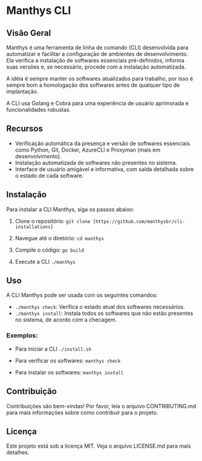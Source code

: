 # Manthys CLI

## Visão Geral

Manthys é uma ferramenta de linha de comando (CLI) desenvolvida para automatizar e facilitar a configuração de ambientes de desenvolvimento. Ela verifica a instalação de softwares essenciais pré-definidos, informa suas versões e, se necessário, procede com a instalação automatizada.

A idéia é sempre manter os softwares atualizados para trabalho, por isso é sempre bom a homologação dos softwares antes de qualquer tipo de implantação.

A CLI usa Golang e Cobra para uma experiência de usuário aprimorada e funcionalidades robustas.

## Recursos

- Verificação automática da presença e versão de softwares essenciais como Python, Git, Docker, AzureCLI e Proxyman (mais em desenvolvimento).
- Instalação automatizada de softwares não presentes no sistema.
- Interface de usuário amigável e informativa, com saída detalhada sobre o estado de cada software.

## Instalação

Para instalar a CLI Manthys, siga os passos abaixo:

1. Clone o repositório:
`git clone [https://github.com/manthysbr/cli-installations]`


2. Navegue até o diretório:
	 `cd manthys`

3. Compile o código:
     `go build`

4. Execute a CLI
     `./manthys`


## Uso

A CLI Manthys pode ser usada com os seguintes comandos:

- `./manthys check`: Verifica o estado atual dos softwares necessários.
- `./manthys install`: Instala todos os softwares que não estão presentes no sistema, de acordo com a checagem.

### Exemplos:

- Para iniciar a CLI
`./install.sh`

- Para verificar os softwares:
`manthys check`

- Para instalar os softwares:
`manthys install`


## Contribuição

Contribuições são bem-vindas! Por favor, leia o arquivo CONTRIBUTING.md para mais informações sobre como contribuir para o projeto.

## Licença

Este projeto está sob a licença MIT. Veja o arquivo LICENSE.md para mais detalhes.
